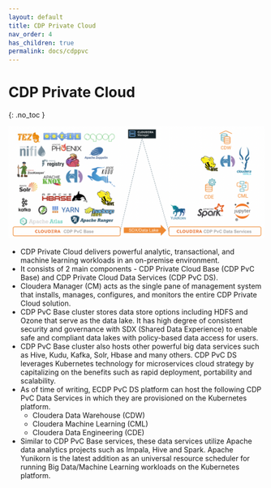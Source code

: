 ```yaml
---
layout: default
title: CDP Private Cloud
nav_order: 4
has_children: true
permalink: docs/cdppvc
---
```


# CDP Private Cloud
{: .no_toc }

![](../../assets/images/overall_arch.png)

- CDP Private Cloud delivers powerful analytic, transactional, and machine learning workloads in an on-premise environment. 
- It consists of 2 main components - CDP Private Cloud Base (CDP PvC Base) and CDP Private Cloud Data Services (CDP PvC DS). 
- Cloudera Manager (CM) acts as the single pane of management system that installs, manages, configures, and monitors the entire CDP Private Cloud solution.
- CDP PvC Base cluster stores data store options including HDFS and Ozone that serve as the data lake. It has high degree of consistent security and governance with SDX (Shared Data Experience) to enable safe and compliant data lakes with policy-based data access for users. 
- CDP PvC Base cluster also hosts other powerful big data services such as Hive, Kudu, Kafka, Solr, Hbase and many others. CDP PvC DS leverages Kubernetes technology for microservices cloud strategy by capitalizing on the benefits such as rapid deployment, portability and scalability. 
- As of time of writing, ECDP PvC DS platform can host the following CDP PvC Data Services in which they are provisioned on the Kubernetes platform. 
    - Cloudera Data Warehouse (CDW)
    - Cloudera Machine Learning (CML)
    - Cloudera Data Engineering (CDE)
- Similar to CDP PvC Base services, these data services utilize Apache data analytics projects such as Impala, Hive and Spark. Apache Yunikorn is the latest addition as an universal resource scheduler for running Big Data/Machine Learning workloads on the Kubernetes platform.


